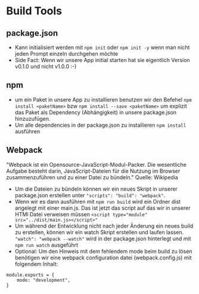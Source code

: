 # Build Tools

## package.json
* Kann initialisiert werden mit `npm init` oder `npm init -y` wenn man nicht jeden Prompt einzeln durchgehen möchte
* Side Fact: Wenn wir unsere App initial starten hat sie eigentlich Version v0.1.0 und nicht v1.0.0 :-)

## npm
* um ein Paket in unsere App zu installieren benutzen wir den Befehel `npm install <paketName>` bzw `npm install --save <paketName>` um explizit das Paket als Dependency (Abhängigkeit) in unsere package.json hinzuzufügen.
* Um alle dependencies in der package.json zu installieren `npm install` ausführen

## Webpack
"Webpack ist ein Opensource-JavaScript-Modul-Packer. Die wesentliche Aufgabe besteht darin, JavaScript-Dateien für die Nutzung im Browser zusammenzuführen und zu einer Datei zu bündeln." Quelle: Wikipedia
* Um die Dateien zu bündeln können wir ein neues Skript in unserer package.json erstellen unter `"scripts": "build": "webpack"`. 
* Wenn wir es dann ausführen mit `npm run build` wird ein Ordner dist angelegt mit einer main.js. Das ist jetzt das script auf das wir in unserer HTMl Datei verweisen müssen `<script type="module" src="../dist/main.js></script>"`
* Um während der Entwicklung nicht nach jeder Änderung ein neues build zu erstellen, können wir ein watch Skript erstellen und laufen lassen. `"watch": "webpack --watch"` wird in der package.json hinterlegt und mit `npm run watch` ausgeführt
* Optional: Um den Hinweis mit dem fehlendem mode beim build zu lösen benötigen wir eine webpack configuration datei (webpack.config.js) mit folgendem Inhalt: 
```
module.exports = {
    mode: "development",
}
```
